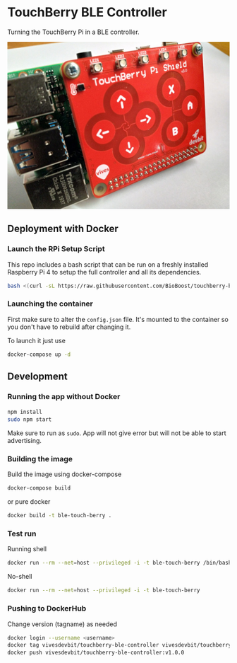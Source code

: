 # TouchBerry BLE Controller

Turning the TouchBerry Pi in a BLE controller.

![TouchBerry Pi Shield](./img/touchberry-pi-v3.jpg)

## Deployment with Docker

### Launch the RPi Setup Script

This repo includes a bash script that can be run on a freshly installed Raspberry Pi 4 to setup the full controller and all its dependencies.

```bash
bash <(curl -sL https://raw.githubusercontent.com/BioBoost/touchberry-ble-controller/master/rpisetup)
```

### Launching the container

First make sure to alter the `config.json` file. It's mounted to the container so you don't have to rebuild after changing it.

To launch it just use

```bash
docker-compose up -d
```

## Development

### Running the app without Docker

```bash
npm install
sudo npm start
```

Make sure to run as `sudo`. App will not give error but will not be able to start advertising.

### Building the image

Build the image using docker-compose

```bash
docker-compose build
```

or pure docker

```bash
docker build -t ble-touch-berry .
```

### Test run

Running shell

```bash
docker run --rm --net=host --privileged -i -t ble-touch-berry /bin/bash
```

No-shell

```bash
docker run --rm --net=host --privileged -i -t ble-touch-berry
```

### Pushing to DockerHub

Change version (tagname) as needed

```bash
docker login --username <username>
docker tag vivesdevbit/touchberry-ble-controller vivesdevbit/touchberry-ble-controller:v1.0.0
docker push vivesdevbit/touchberry-ble-controller:v1.0.0
```
